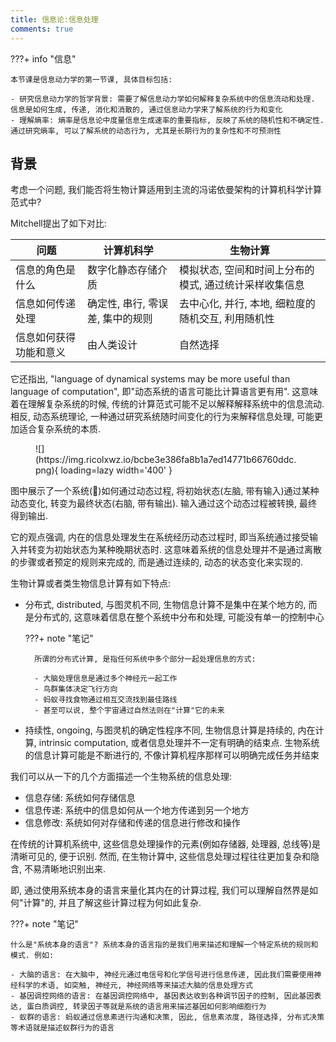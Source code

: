 ```yaml
---
title: 信息论:信息处理
comments: true
---
```


???+ info "信息"

    本节课是信息动力学的第一节课, 具体目标包括:

    - 研究信息动力学的哲学背景: 需要了解信息动力学如何解释复杂系统中的信息流动和处理. 信息是如何生成, 传递, 消化和消散的, 通过信息动力学来了解系统的行为和变化
    - 理解熵率: 熵率是信息论中度量信息生成速率的重要指标, 反映了系统的随机性和不确定性. 通过研究熵率, 可以了解系统的动态行为, 尤其是长期行为的复杂性和不可预测性

## 背景

考虑一个问题, 我们能否将生物计算适用到主流的冯诺依曼架构的计算机科学计算范式中?

Mitchell提出了如下对比:

|问题|计算机科学|生物计算|
|-|-|-|
|信息的角色是什么 |数字化静态存储介质|模拟状态, 空间和时间上分布的模式, 通过统计采样收集信息|
|信息如何传递处理|确定性, 串行, 零误差, 集中的规则|去中心化, 并行, 本地, 细粒度的随机交互, 利用随机性|
|信息如何获得功能和意义|由人类设计|自然选择|

它还指出, "language of dynamical systems may be more useful than language of computation", 即"动态系统的语言可能比计算语言更有用". 这意味着在理解复杂系统的时候, 传统的计算范式可能不足以解释解释系统中的信息流动. 相反, 动态系统理论, 一种通过研究系统随时间变化的行为来解释信息处理, 可能更加适合复杂系统的本质.

<figure markdown='1'>
![](https://img.ricolxwz.io/bcbe3e386fa8b1a7ed14771b66760ddc.png){ loading=lazy width='400' }
</figure>

图中展示了一个系统(🧠)如何通过动态过程, 将初始状态(左脑, 带有输入)通过某种动态变化, 转变为最终状态(右脑, 带有输出). 输入通过这个动态过程被转换, 最终得到输出. 

它的观点强调, 内在的信息处理发生在系统经历动态过程时, 即当系统通过接受输入并转变为初始状态为某种晚期状态时. 这意味着系统的信息处理并不是通过离散的步骤或者预定的规则来完成的, 而是通过连续的, 动态的状态变化来实现的.

生物计算或者类生物信息计算有如下特点:

- 分布式, distributed, 与图灵机不同, 生物信息计算不是集中在某个地方的, 而是分布式的, 这意味着信息在整个系统中分布和处理, 可能没有单一的控制中心

    ???+ note "笔记"

        所谓的分布式计算, 是指任何系统中多个部分一起处理信息的方式:

        - 大脑处理信息是通过多个神经元一起工作
        - 鸟群集体决定飞行方向
        - 蚂蚁寻找食物通过相互交流找到最佳路线
        - 甚至可以说, 整个宇宙通过自然法则在"计算"它的未来

- 持续性, ongoing, 与图灵机的确定性程序不同, 生物信息计算是持续的, 内在计算, intrinsic computation, 或者信息处理并不一定有明确的结束点. 生物系统的信息计算可能是不断进行的, 不像计算机程序那样可以明确完成任务并结束

我们可以从一下的几个方面描述一个生物系统的信息处理:

- 信息存储: 系统如何存储信息
- 信息传递: 系统中的信息如何从一个地方传递到另一个地方
- 信息修改: 系统如何对存储和传递的信息进行修改和操作

在传统的计算机系统中, 这些信息处理操作的元素(例如存储器, 处理器, 总线等)是清晰可见的, 便于识别. 然而, 在生物计算中, 这些信息处理过程往往更加复杂和隐含, 不易清晰地识别出来.

即, 通过使用系统本身的语言来量化其内在的计算过程, 我们可以理解自然界是如何"计算"的, 并且了解这些计算过程为何如此复杂. 

???+ note "笔记"

    什么是"系统本身的语言"? 系统本身的语言指的是我们用来描述和理解一个特定系统的规则和模式. 例如:

    - 大脑的语言: 在大脑中, 神经元通过电信号和化学信号进行信息传递, 因此我们需要使用神经科学的术语, 如突触, 神经元, 神经网络等来描述大脑的信息处理方式
    - 基因调控网络的语言: 在基因调控网络中, 基因表达收到各种调节因子的控制, 因此基因表达, 蛋白质调控, 转录因子等就是系统的语言用来描述基因如何影响细胞行为
    - 蚁群的语言: 蚂蚁通过信息素进行沟通和决策, 因此, 信息素浓度, 路径选择, 分布式决策等术语就是描述蚁群行为的语言